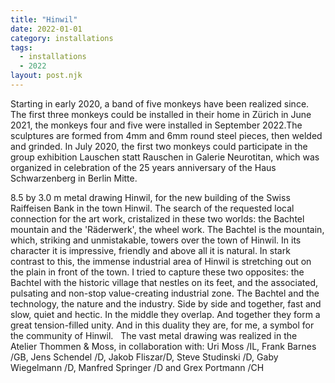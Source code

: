 ```yaml
---
title: "Hinwil"
date: 2022-01-01
category: installations
tags:
  - installations
  - 2022
layout: post.njk
---
```


Starting in early 2020, a band of five monkeys have been realized since. The first three monkeys could be installed in their home in Zürich in June 2021, the monkeys four and five were installed in September 2022.The sculptures are formed from 4mm and 6mm round steel pieces, then welded and grinded.
In July 2020, the first two monkeys could participate in the  group exhibition Lauschen
statt Rauschen in Galerie Neurotitan, which was organized in celebration of the 25 years
anniversary of the Haus Schwarzenberg in Berlin Mitte.

8.5 by 3.0 m metal drawing  Hinwil, for the new building of the Swiss Raiffeisen Bank in 
the town Hinwil.
The search of the requested  local connection for the art work, cristalized in these two 
worlds: the Bachtel mountain and the 'Räderwerk', the wheel work.
The Bachtel is the mountain, which, striking and unmistakable, towers over the town of Hinwil.
In its character it is impressive,  friendly and above all it is natural. In stark contrast to this, 
the immense industrial area of Hinwil is stretching out on the plain in front of the town.
I tried to capture these two opposites: the Bachtel with the historic village that nestles on 
its feet, and the associated, pulsating and non-stop value-creating  industrial zone. 
The Bachtel and the technology, the nature and the industry. 
Side by side and together, fast and slow, quiet and hectic.
In the middle they overlap. And together they form a great tension-filled unity.
And in this duality they are, for me, a symbol for the community of Hinwil.
 
The vast metal drawing was realized in the Atelier Thommen & Moss, in collaboration with: 
Uri Moss /IL, Frank Barnes /GB, Jens Schendel /D, Jakob Fliszar/D, Steve Studinski /D, 
Gaby Wiegelmann /D, Manfred Springer /D and Grex Portmann /CH

<!-- Images to be added -->


<!-- 
Source: TYPO3 page UID 1077
Category: sculptural work
-->
